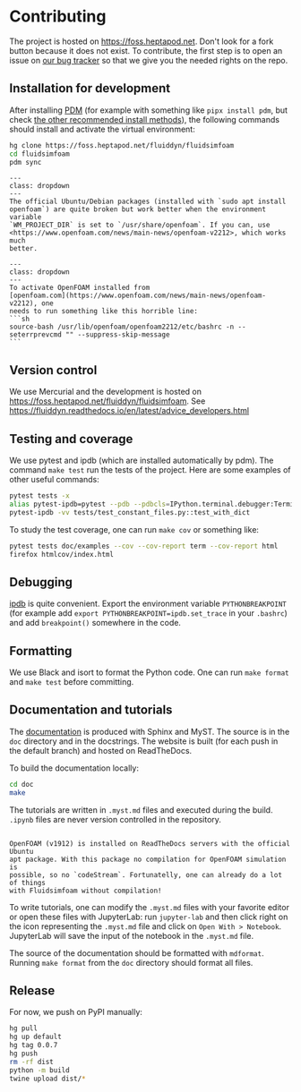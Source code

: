 # Contributing

The project is hosted on <https://foss.heptapod.net>. Don't look for a fork button
because it does not exist. To contribute, the first step is to open an issue on
[our bug tracker](https://foss.heptapod.net/fluiddyn/fluidsimfoam/-/issues) so that we
give you the needed rights on the repo.

## Installation for development

After installing [PDM] (for example with something like `pipx install pdm`, but
check [the other recommended install
methods](https://pdm-project.org/latest/#installation)), the following commands
should install and activate the virtual environment:

```sh
hg clone https://foss.heptapod.net/fluiddyn/fluidsimfoam
cd fluidsimfoam
pdm sync
```

```{admonition} Note on installing OpenFOAM on Ubuntu/Debian
---
class: dropdown
---
The official Ubuntu/Debian packages (installed with `sudo apt install
openfoam`) are quite broken but work better when the environment variable
`WM_PROJECT_DIR` is set to `/usr/share/openfoam`. If you can, use
<https://www.openfoam.com/news/main-news/openfoam-v2212>, which works much
better.

```

````{admonition} Note on activating OpenFOAM with Xonsh
---
class: dropdown
---
To activate OpenFOAM installed from
[openfoam.com](https://www.openfoam.com/news/main-news/openfoam-v2212), one
needs to run something like this horrible line:
```sh
source-bash /usr/lib/openfoam/openfoam2212/etc/bashrc -n --seterrprevcmd "" --suppress-skip-message
```

````

## Version control

We use Mercurial and the development is hosted on
<https://foss.heptapod.net/fluiddyn/fluidsimfoam>. See
<https://fluiddyn.readthedocs.io/en/latest/advice_developers.html>

## Testing and coverage

We use pytest and ipdb (which are installed automatically by pdm). The command
`make test` run the tests of the project. Here are some examples of other useful
commands:

```sh
pytest tests -x
alias pytest-ipdb=pytest --pdb --pdbcls=IPython.terminal.debugger:TerminalPdb
pytest-ipdb -vv tests/test_constant_files.py::test_with_dict
```

To study the test coverage, one can run `make cov` or something like:

```sh
pytest tests doc/examples --cov --cov-report term --cov-report html
firefox htmlcov/index.html
```

## Debugging

[ipdb](https://github.com/gotcha/ipdb) is quite convenient. Export the environment
variable `PYTHONBREAKPOINT` (for example add `export PYTHONBREAKPOINT=ipdb.set_trace` in
your `.bashrc`) and add `breakpoint()` somewhere in the code.

## Formatting

We use Black and isort to format the Python code. One can run `make format` and
`make test` before committing.

## Documentation and tutorials

The [documentation](https://fluidsimfoam.readthedocs.io) is produced with Sphinx and
MyST. The source is in the `doc` directory and in the docstrings. The website is built
(for each push in the default branch) and hosted on ReadTheDocs.

To build the documentation locally:

```sh
cd doc
make
```

The tutorials are written in `.myst.md` files and executed during the build. `.ipynb`
files are never version controlled in the repository.

```{warning}

OpenFOAM (v1912) is installed on ReadTheDocs servers with the official Ubuntu
apt package. With this package no compilation for OpenFOAM simulation is
possible, so no `codeStream`. Fortunatelly, one can already do a lot of things
with Fluidsimfoam without compilation!

```

To write tutorials, one can modify the `.myst.md` files with your favorite editor or open
these files with JupyterLab: run `jupyter-lab` and then click right on the icon
representing the `.myst.md` file and click on `Open With > Notebook`. JupyterLab will
save the input of the notebook in the `.myst.md` file.

The source of the documentation should be formatted with `mdformat`. Running
`make format` from the `doc` directory should format all files.

## Release

For now, we push on PyPI manually:

```sh
hg pull
hg up default
hg tag 0.0.7
hg push
rm -rf dist
python -m build
twine upload dist/*
```

[pdm]: https://pdm-project.org
